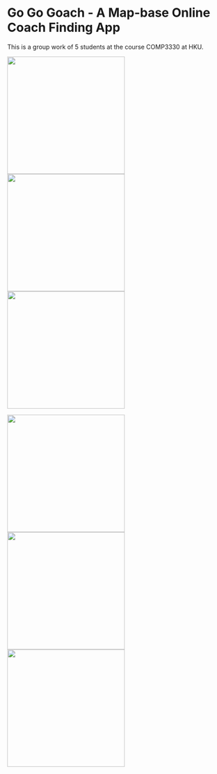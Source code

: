 # Go Go Goach - A Map-base Online Coach Finding App

This is a group work of 5 students at the course COMP3330 at HKU.

<img src="https://raw.githubusercontent.com/eric19960304/GoGoCoach/master/demo/1.png" width="270"> <img src="https://raw.githubusercontent.com/eric19960304/GoGoCoach/master/demo/2.png" width="270"> <img src="https://raw.githubusercontent.com/eric19960304/GoGoCoach/master/demo/3.png" width="270">


<img src="https://raw.githubusercontent.com/eric19960304/GoGoCoach/master/demo/4.png" width="270" align="top"> <img src="https://raw.githubusercontent.com/eric19960304/GoGoCoach/master/demo/5.png" width="270"> <img src="https://raw.githubusercontent.com/eric19960304/GoGoCoach/master/demo/6.png" width="270">
